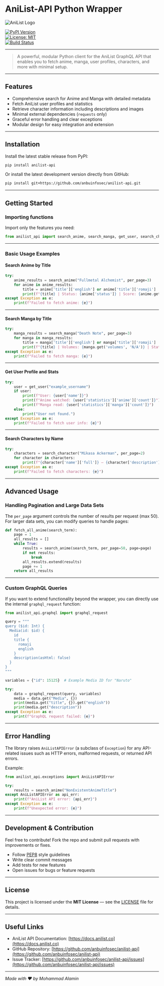 # AniList-API Python Wrapper

![AniList Logo](https://docs.anilist.co/anilist.png)

[![PyPI Version](https://img.shields.io/pypi/v/anilist-api)](https://pypi.org/project/anilist-api/)  
[![License: MIT](https://img.shields.io/badge/License-MIT-green.svg)](LICENSE)  
[![Build Status](https://img.shields.io/github/actions/workflow/status/anbuinfosec/anilist-api/python-package.yml?branch=main)](https://github.com/anbuinfosec/anilist-api/actions)

---

> A powerful, modular Python client for the AniList GraphQL API that enables you to fetch anime, manga, user profiles, characters, and more with minimal setup.

---

## Features

- Comprehensive search for Anime and Manga with detailed metadata  
- Fetch AniList user profiles and statistics  
- Retrieve character information including descriptions and images  
- Minimal external dependencies (`requests` only)  
- Graceful error handling and clear exceptions  
- Modular design for easy integration and extension

---

## Installation

Install the latest stable release from PyPI:

```bash
pip install anilist-api
````

Or install the latest development version directly from GitHub:

```bash
pip install git+https://github.com/anbuinfosec/anilist-api.git
```

---

## Getting Started

### Importing functions

Import only the features you need:

```python
from anilist_api import search_anime, search_manga, get_user, search_character
```

---

### Basic Usage Examples

#### Search Anime by Title

```python
try:
    anime_results = search_anime("Fullmetal Alchemist", per_page=3)
    for anime in anime_results:
        title = anime['title']['english'] or anime['title']['romaji']
        print(f"{title} | Status: {anime['status']} | Score: {anime.get('averageScore', 'N/A')}")
except Exception as e:
    print(f"Failed to fetch anime: {e}")
```

---

#### Search Manga by Title

```python
try:
    manga_results = search_manga("Death Note", per_page=3)
    for manga in manga_results:
        title = manga['title']['english'] or manga['title']['romaji']
        print(f"{title} | Volumes: {manga.get('volumes', 'N/A')} | Status: {manga['status']}")
except Exception as e:
    print(f"Failed to fetch manga: {e}")
```

---

#### Get User Profile and Stats

```python
try:
    user = get_user("example_username")
    if user:
        print(f"User: {user['name']}")
        print(f"Anime watched: {user['statistics']['anime']['count']}")
        print(f"Manga read: {user['statistics']['manga']['count']}")
    else:
        print("User not found.")
except Exception as e:
    print(f"Failed to fetch user info: {e}")
```

---

#### Search Characters by Name

```python
try:
    characters = search_character("Mikasa Ackerman", per_page=2)
    for character in characters:
        print(f"{character['name']['full']} — {character['description'][:120]}...")
except Exception as e:
    print(f"Failed to fetch characters: {e}")
```

---

## Advanced Usage

### Handling Pagination and Large Data Sets

The `per_page` argument controls the number of results per request (max 50). For larger data sets, you can modify queries to handle pages:

```python
def fetch_all_anime(search_term):
    page = 1
    all_results = []
    while True:
        results = search_anime(search_term, per_page=50, page=page)
        if not results:
            break
        all_results.extend(results)
        page += 1
    return all_results
```

---

### Custom GraphQL Queries

If you want to extend functionality beyond the wrapper, you can directly use the internal `graphql_request` function:

```python
from anilist_api.graphql import graphql_request

query = """
query ($id: Int) {
  Media(id: $id) {
    id
    title {
      romaji
      english
    }
    description(asHtml: false)
  }
}
"""

variables = {"id": 15125}  # Example Media ID for "Naruto"

try:
    data = graphql_request(query, variables)
    media = data.get("Media", {})
    print(media.get("title", {}).get("english"))
    print(media.get("description"))
except Exception as e:
    print(f"GraphQL request failed: {e}")
```

---

## Error Handling

The library raises `AniListAPIError` (a subclass of `Exception`) for any API-related issues such as HTTP errors, malformed requests, or returned API errors.

Example:

```python
from anilist_api.exceptions import AniListAPIError

try:
    results = search_anime("NonExistentAnimeTitle")
except AniListAPIError as api_err:
    print(f"AniList API error: {api_err}")
except Exception as e:
    print(f"Unexpected error: {e}")
```

---

## Development & Contribution

Feel free to contribute! Fork the repo and submit pull requests with improvements or fixes.

* Follow [PEP8](https://pep8.org/) style guidelines
* Write clear commit messages
* Add tests for new features
* Open issues for bugs or feature requests

---

## License

This project is licensed under the **MIT License** — see the [LICENSE](LICENSE) file for details.

---

## Useful Links

* AniList API Documentation: [https://docs.anilist.co](https://docs.anilist.co)
* GitHub Repository: [https://github.com/anbuinfosec/anilist-api](https://github.com/anbuinfosec/anilist-api)
* Issue Tracker: [https://github.com/anbuinfosec/anilist-api/issues](https://github.com/anbuinfosec/anilist-api/issues)

---

*Made with ❤️ by Mohammad Alamin*

